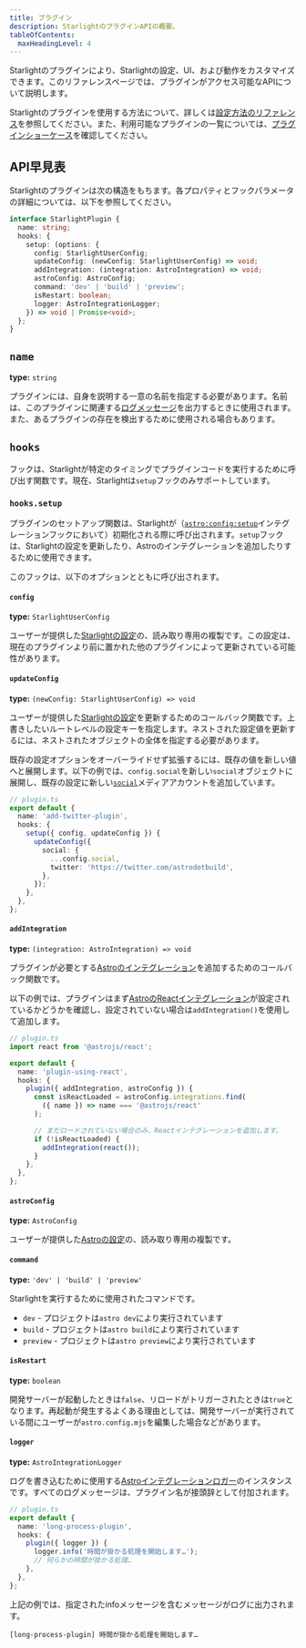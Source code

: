 ```yaml
---
title: プラグイン
description: StarlightのプラグインAPIの概要。
tableOfContents:
  maxHeadingLevel: 4
---
```


Starlightのプラグインにより、Starlightの設定、UI、および動作をカスタマイズできます。このリファレンスページでは、プラグインがアクセス可能なAPIについて説明します。

Starlightのプラグインを使用する方法について、詳しくは[設定方法のリファレンス](/ja/reference/configuration/#plugins)を参照してください。また、利用可能なプラグインの一覧については、[プラグインショーケース](/ja/showcase/#プラグイン)を確認してください。

## API早見表

Starlightのプラグインは次の構造をもちます。各プロパティとフックパラメータの詳細については、以下を参照してください。

```ts
interface StarlightPlugin {
  name: string;
  hooks: {
    setup: (options: {
      config: StarlightUserConfig;
      updateConfig: (newConfig: StarlightUserConfig) => void;
      addIntegration: (integration: AstroIntegration) => void;
      astroConfig: AstroConfig;
      command: 'dev' | 'build' | 'preview';
      isRestart: boolean;
      logger: AstroIntegrationLogger;
    }) => void | Promise<void>;
  };
}
```

## `name`

**type:** `string`

プラグインには、自身を説明する一意の名前を指定する必要があります。名前は、このプラグインに関連する[ログメッセージ](#logger)を出力するときに使用されます。また、あるプラグインの存在を検出するために使用される場合もあります。

## `hooks`

フックは、Starlightが特定のタイミングでプラグインコードを実行するために呼び出す関数です。現在、Starlightは`setup`フックのみサポートしています。

### `hooks.setup`

プラグインのセットアップ関数は、Starlightが（[`astro:config:setup`](https://docs.astro.build/ja/reference/integrations-reference/#astroconfigsetup)インテグレーションフックにおいて）初期化される際に呼び出されます。`setup`フックは、Starlightの設定を更新したり、Astroのインテグレーションを追加したりするために使用できます。

このフックは、以下のオプションとともに呼び出されます。

#### `config`

**type:** `StarlightUserConfig`

ユーザーが提供した[Starlightの設定](/ja/reference/configuration)の、読み取り専用の複製です。この設定は、現在のプラグインより前に置かれた他のプラグインによって更新されている可能性があります。

#### `updateConfig`

**type:** `(newConfig: StarlightUserConfig) => void`

ユーザーが提供した[Starlightの設定](/ja/reference/configuration/)を更新するためのコールバック関数です。上書きしたいルートレベルの設定キーを指定します。ネストされた設定値を更新するには、ネストされたオブジェクトの全体を指定する必要があります。

既存の設定オプションをオーバーライドせず拡張するには、既存の値を新しい値へと展開します。以下の例では、`config.social`を新しい`social`オブジェクトに展開し、既存の設定に新しい[`social`](/ja/reference/configuration/#social)メディアアカウントを追加しています。

```ts {6-11}
// plugin.ts
export default {
  name: 'add-twitter-plugin',
  hooks: {
    setup({ config, updateConfig }) {
      updateConfig({
        social: {
          ...config.social,
          twitter: 'https://twitter.com/astrodotbuild',
        },
      });
    },
  },
};
```

#### `addIntegration`

**type:** `(integration: AstroIntegration) => void`

プラグインが必要とする[Astroのインテグレーション](https://docs.astro.build/ja/reference/integrations-reference/)を追加するためのコールバック関数です。

以下の例では、プラグインはまず[AstroのReactインテグレーション](https://docs.astro.build/ja/guides/integrations-guide/react/)が設定されているかどうかを確認し、設定されていない場合は`addIntegration()`を使用して追加します。

```ts {14} "addIntegration,"
// plugin.ts
import react from '@astrojs/react';

export default {
  name: 'plugin-using-react',
  hooks: {
    plugin({ addIntegration, astroConfig }) {
      const isReactLoaded = astroConfig.integrations.find(
        ({ name }) => name === '@astrojs/react'
      );

      // まだロードされていない場合のみ、Reactインテグレーションを追加します。
      if (!isReactLoaded) {
        addIntegration(react());
      }
    },
  },
};
```

#### `astroConfig`

**type:** `AstroConfig`

ユーザーが提供した[Astroの設定](https://docs.astro.build/ja/reference/configuration-reference/)の、読み取り専用の複製です。

#### `command`

**type:** `'dev' | 'build' | 'preview'`

Starlightを実行するために使用されたコマンドです。

- `dev` - プロジェクトは`astro dev`により実行されています
- `build` - プロジェクトは`astro build`により実行されています
- `preview` - プロジェクトは`astro preview`により実行されています

#### `isRestart`

**type:** `boolean`

開発サーバーが起動したときは`false`、リロードがトリガーされたときは`true`となります。再起動が発生するよくある理由としては、開発サーバーが実行されている間にユーザーが`astro.config.mjs`を編集した場合などがあります。

#### `logger`

**type:** `AstroIntegrationLogger`

ログを書き込むために使用する[Astroインテグレーションロガー](https://docs.astro.build/ja/reference/integrations-reference/#astrointegrationlogger)のインスタンスです。すべてのログメッセージは、プラグイン名が接頭辞として付加されます。

```ts {6}
// plugin.ts
export default {
  name: 'long-process-plugin',
  hooks: {
    plugin({ logger }) {
      logger.info('時間が掛かる処理を開始します…');
      // 何らかの時間が掛かる処理…
    },
  },
};
```

上記の例では、指定されたinfoメッセージを含むメッセージがログに出力されます。

```shell
[long-process-plugin] 時間が掛かる処理を開始します…
```
